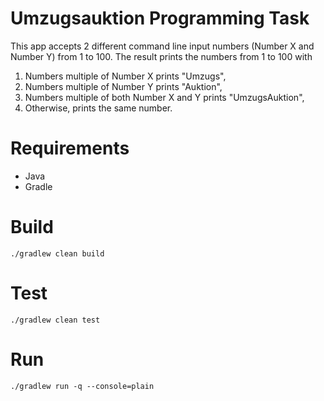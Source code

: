 # Umzugsauktion Programming Task

This app accepts 2 different command line input numbers (Number X and Number Y) from 1 to 100. The result prints the numbers from 1 to 100 with
1. Numbers multiple of Number X prints "Umzugs",
2. Numbers multiple of Number Y prints "Auktion",
3. Numbers multiple of both Number X  and Y prints "UmzugsAuktion",
4. Otherwise, prints the same number.

# Requirements

* Java
* Gradle

# Build

`./gradlew clean build`

# Test

`./gradlew clean test`

# Run

`./gradlew run -q --console=plain`